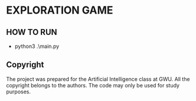 
# EXPLORATION GAME

## HOW TO RUN
* python3 .\main.py

## Copyright

The project was prepared for the Artificial Intelligence class at GWU. All the copyright belongs to the authors. The code may only be used for study purposes.
